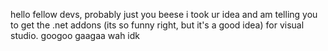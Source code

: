 hello fellow devs, probably just you beese
i took ur idea and am telling you to get the .net addons (its so funny right, but it's a good idea) for visual studio.
googoo gaagaa wah idk
